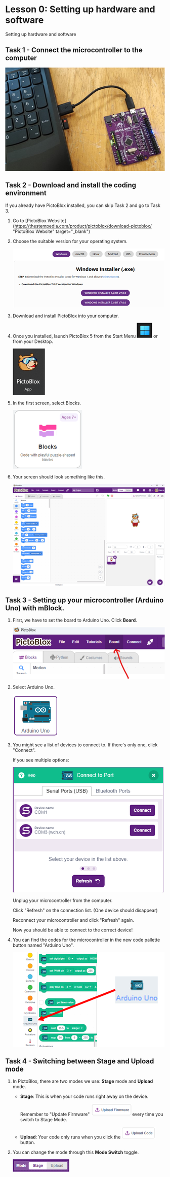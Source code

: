 # Lesson 0: Setting up hardware and software

Setting up hardware and software

## Task 1 - Connect the microcontroller to the computer

![Image of connecting microcontroller to the computer](images/l0_connect_makeruno.jpg)

## Task 2 - Download and install the coding environment

If you already have PictoBlox installed, you can skip Task 2 and go to Task 3.

1. Go to [PictoBlox Website](https://thestempedia.com/product/pictoblox/download-pictoblox/ "PictoBlox Website" target="_blank")

2. Choose the suitable version for your operating system.

    ![alt text](setup_suitable_os.png)


3. Download and install PictoBlox into your computer.

4. Once you installed, launch PictoBlox 5 from the Start Menu ![](images/startMenu.png) or from your Desktop.

    ![alt text](pictobloxIcon.png)

5. In the first screen, select Blocks.

    ![alt text](blocksButton.png)

6. Your screen should look something like this.

    ![alt text](pictobloxMainUI.png)


## Task 3 - Setting up your microcontroller (Arduino Uno) with mBlock.

1. First, we have to set the board to Arduino Uno. Click **Board**.

    ![alt text](boardButton.png)

2. Select Arduino Uno.

    ![alt text](arduinoUnoButton.png)

3. You might see a list of devices to connect to. If there's only one, click "Connect".

    If you see multiple options:

    ![alt text](connectToPortScreen.png) 


    Unplug your microcontroller from the computer.

    Click "Refresh" on the connection list. (One device should disappear)

    Reconnect your microcontroller and click "Refresh" again.
    
    Now you should be able to connect to the correct device!

5. You can find the codes for the microcontroller in the new code pallette button named "Arduino Uno".

    ![alt text](arduinoUnoCodePallette.png)

## Task 4 - Switching between Stage and Upload mode

1. In PictoBlox, there are two modes we use: **Stage** mode and **Upload** mode.


    - **Stage**: This is when your code runs right away on the device. 
        
        Remember to "Update Firmware" ![](UploadFirmwareBtn.png) every time you switch to Stage Mode.

    - **Upload**: Your code only runs when you click the ![](pictoBloxUploadBtn.png)  button.


2. You can change the mode through this **Mode Switch** toggle.

    ![alt text](pictoBloxModeSwitchBtn.png)

